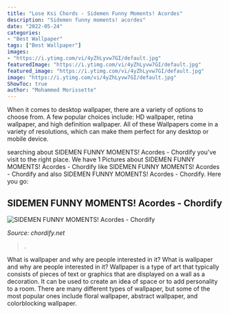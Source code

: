 ```yaml
---
title: "Lose Ksi Chords - Sidemen Funny Moments! Acordes"
description: "Sidemen funny moments! acordes"
date: "2022-05-24"
categories:
- "Best Wallpaper"
tags: ["Best Wallpaper"]
images:
- "https://i.ytimg.com/vi/4yZhLyvw7GI/default.jpg"
featuredImage: "https://i.ytimg.com/vi/4yZhLyvw7GI/default.jpg"
featured_image: "https://i.ytimg.com/vi/4yZhLyvw7GI/default.jpg"
image: "https://i.ytimg.com/vi/4yZhLyvw7GI/default.jpg"
ShowToc: true
author: "Mohammed Morissette"
---
```



When it comes to desktop wallpaper, there are a variety of options to choose from. A few popular choices include: HD wallpaper, retina wallpaper, and high definition wallpaper. All of these Wallpapers come in a variety of resolutions, which can make them perfect for any desktop or mobile device. 

	

		
searching about SIDEMEN FUNNY MOMENTS! Acordes - Chordify you've visit to the right place. We have 1 Pictures about SIDEMEN FUNNY MOMENTS! Acordes - Chordify like SIDEMEN FUNNY MOMENTS! Acordes - Chordify and also SIDEMEN FUNNY MOMENTS! Acordes - Chordify. Here you go:
		
    
## SIDEMEN FUNNY MOMENTS! Acordes - Chordify

<img loading=lazy src="https://i.ytimg.com/vi/4yZhLyvw7GI/default.jpg" onerror="this.onerror=null;this.src='https://tse3.mm.bing.net/th?id=OIP.gA4csC0sggE3q1YvaD2fcgB4Ba&amp;pid=15.1';" alt="SIDEMEN FUNNY MOMENTS! Acordes - Chordify">

_Source: chordify.net_

>. 

	

What is wallpaper and why are people interested in it?
What is wallpaper and why are people interested in it?
Wallpaper is a type of art that typically consists of pieces of text or graphics that are displayed on a wall as a decoration. It can be used to create an idea of space or to add personality to a room. There are many different types of wallpaper, but some of the most popular ones include floral wallpaper, abstract wallpaper, and colorblocking wallpaper.

